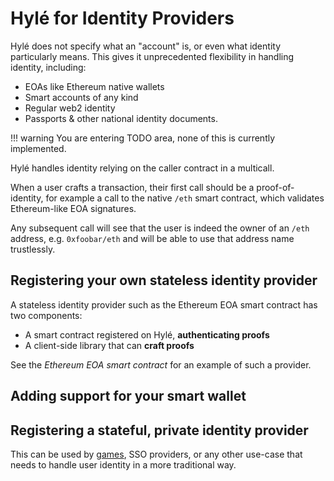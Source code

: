 # Hylé for Identity Providers

Hylé does not specify what an "account" is, or even what identity particularly means. This gives it unprecedented flexibility in handling identity, including:

- EOAs like Ethereum native wallets
- Smart accounts of any kind
- Regular web2 identity
- Passports & other national identity documents.

!!! warning
    You are entering TODO area, none of this is currently implemented.

Hylé handles identity relying on the caller contract in a multicall.

When a user crafts a transaction, their first call should be a proof-of-identity, for example a call to the native `/eth` smart contract, which validates Ethereum-like EOA signatures.

Any subsequent call will see that the user is indeed the owner of an `/eth` address, e.g. `0xfoobar/eth` and will be able to use that address name trustlessly.

## Registering your own stateless identity provider

A stateless identity provider such as the Ethereum EOA smart contract has two components:

- A smart contract registered on Hylé, **authenticating proofs**
- A client-side library that can **craft proofs**

See the _Ethereum EOA smart contract_<!--TODO: link--> for an example of such a provider.

## Adding support for your smart wallet

<!--TODO: the general idea here is that we need access to some state where smart contracts are registered (e.g. the starknet state), and can craft proofs in a similar way. The data is public, so this remains permissionless.-->

## Registering a stateful, private identity provider

This can be used by [games](for-zk-apps.md), SSO providers, or any other use-case that needs to handle user identity in a more traditional way.

<!--TODO: the gist here is to actually use ZK, and create valid proofs that nonetheless do not reveal the inner details of the authentication, merely that a given user is indeed who they claim they are. The on-chain contract needs access to a valid state commitment.-->
